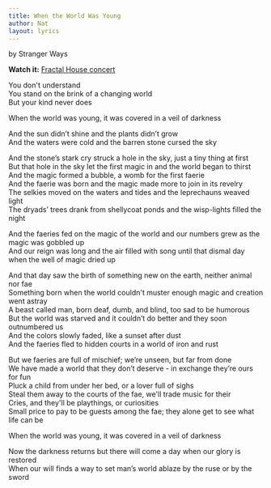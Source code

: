 ```yaml
---
title: When the World Was Young
author: Nat
layout: lyrics
---
```

by Stranger Ways

**Watch it:** <a href="https://www.youtube.com/watch?v=djj1qvh_0Vo" target="_blank">Fractal House concert</a>

You don't understand<br/>
You stand on the brink of a changing world<br/>
But your kind never does

When the world was young, it was covered in a veil of darkness

And the sun didn’t shine and the plants didn’t grow<br/>
And the waters were cold and the barren stone cursed the sky

And the stone’s stark cry struck a hole in the sky, just a tiny thing at first<br/>
But that hole in the sky let the first magic in and the world began to thirst<br/>
And the magic formed a bubble, a womb for the first faerie<br/>
And the faerie was born and the magic made more to join in its revelry<br/>
The selkies moved on the waters and tides and the leprechauns weaved light<br/>
The dryads’ trees drank from shellycoat ponds and the wisp-lights filled the night<br/>

And the faeries fed on the magic of the world and our numbers grew as the magic was gobbled up<br/>
And our reign was long and the air filled with song until that dismal day when the well of magic dried up

And that day saw the birth of something new on the earth, neither animal nor fae<br/>
Something born when the world couldn't muster enough magic and creation went astray<br/>
A beast called man, born deaf, dumb, and blind, too sad to be humorous<br/>
But the world was starved and it couldn’t do better and they soon outnumbered us<br/>
And the colors slowly faded, like a sunset after dust<br/>
And the faeries fled to hidden courts in a world of iron and rust

But we faeries are full of mischief; we’re unseen, but far from done<br/>
We have made a world that they don’t deserve - in exchange they’re ours for fun<br/>
Pluck a child from under her bed, or a lover full of sighs<br/>
Steal them away to the courts of the fae, we'll trade music for their<br/>
Cries, and they'll be playthings, or curiosities<br/>
Small price to pay to be guests among the fae; they alone get to see what life can be

When the world was young, it was covered in a veil of darkness

Now the darkness returns but there will come a day when our glory is restored<br/>
When our will finds a way to set man’s world ablaze by the ruse or by the sword